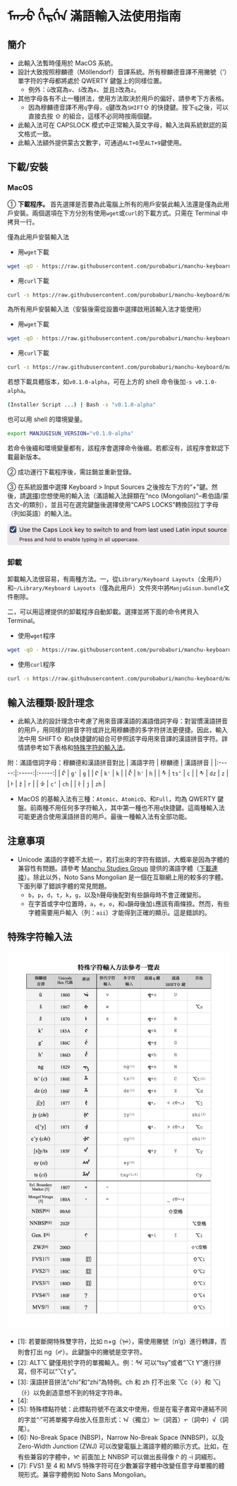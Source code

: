 # ᠮᠠᠨᠵᡠ ᡥᡝᡵᡤᡝᠨ 滿語輸入法使用指南

## 簡介

- 此輸入法暫時僅用於 MacOS 系統。
- 設計大致按照穆麟德（Möllendorf）音譯系統。所有穆麟德音譯不用撇號（‘）單字符的字母都將處於 QWERTY 鍵盤上的同樣位置。
  - 例外：`ū`改寫為`v`、`š`改為`x`、並且`ž`改為`z`。
- 其他字母各有不止一種拼法，使用方法取決於用戶的偏好，請參考下方表格。
  - 因為穆麟德音譯不用`q`字母，`q`鍵改為`SHIFT`⇧ 的快捷鍵。按下`q`之後，可以直接去按 ⇧ 的組合，這樣不必同時按兩個鍵。
- 此輸入法可在 CAPSLOCK 模式中正常輸入英文字母，輸入法與系統默認的英文格式一致。
- 此輸入法額外提供蒙古文數字，可通過`ALT+0`至`ALT+9`鍵使用。

## 下載/安裝

### MacOS

① **下載程序。** 首先選擇是否要為此電腦上所有的用戶安裝此輸入法還是僅為此用戶安裝。兩個選項在下方分別有使用`wget`或`curl`的下載方式。只需在 Terminal 中拷貝一行。

僅為此用戶安裝輸入法

- 用`wget`下載

```bash
wget -qO - https://raw.githubusercontent.com/purobaburi/manchu-keyboard/main/macos_install_current_user.sh | bash
```

- 用`curl`下載

```bash
curl -s https://raw.githubusercontent.com/purobaburi/manchu-keyboard/main/macos_install_current_user.sh | bash
```

為所有用戶安裝輸入法（安裝後需從設置中選擇啟用該輸入法才能使用）

- 用`wget`下載

```bash
wget -qO - https://raw.githubusercontent.com/purobaburi/manchu-keyboard/main/macos_install_all_users.sh | bash
```

- 用`curl`下載

```bash
curl -s https://raw.githubusercontent.com/purobaburi/manchu-keyboard/main/macos_install_all_users.sh | bash
```

若想下載具體版本，如`v0.1.0-alpha`，可在上方的 shell 命令後加`-s v0.1.0-alpha`。

```bash
(Installer Script ...) | Bash -s "v0.1.0-alpha"
```

也可以用 shell 的環境變量。

```bash
export MANJUGISUN_VERSION="v0.1.0-alpha"
```

若命令後綴和環境變量都有，該程序會選擇命令後綴。若都沒有，該程序會默認下載最新版本。

② 成功運行下載程序後，需註銷並重新登錄。

③ 在系統設置中選擇 Keyboard > Input Sources 之後按左下方的“+”鍵。然後，請[選擇](#輸入法種類設計理念))您想使用的輸入法（滿語輸入法歸類在“nco (Mongolian)"–希伯語/蒙古文–的類別），並且可在選完鍵盤後選擇使用“CAPS LOCKS”轉換回拉丁字母（列如英語）的輸入法。<!-- 最後那一點不知道該怎麼說說的清楚 -->

![capslock option](/assets/capslock_option_EN.png)

### 卸載

卸載輸入法很容易，有兩種方法。一，從`Library/Keyboard Layouts`（全用戶）和`~/Library/Keyboard Layouts`（僅為此用戶）文件夾中將`ManjuGisun.bundle`文件刪除。

二，可以用這裡提供的卸載程序自動卸載。選擇並將下面的命令拷貝入 Terminal。

- 使用`wget`程序

```bash
wget -qO - https://raw.githubusercontent.com/purobaburi/manchu-keyboard/main/macos_uninstall_all.sh | bash
```

- 使用`curl`程序

```bash
curl -s https://raw.githubusercontent.com/purobaburi/manchu-keyboard/main/macos_uninstall_all.sh | bash
```

## 輸入法種類·設計理念

- 此輸入法的設計理念中考慮了用來音譯漢語的滿語借詞字母：對習慣漢語拼音的用戶，用同樣的拼音字符或許比用穆麟德的多字符拼法更便捷。因此，輸入法中用 SHIFT⇧ 和`q`快捷鍵的組合可參照該字母用來音譯的漢語拼音字符。詳情請參考如下表格和[特殊字符的輸入法](#特殊字符輸入法)。

附：滿語借詞字母：穆麟德和漢語拼音對比
| 滿語字符 | 穆麟德 | 漢語拼音 |
|:-----:|:-----:|:-----:|
| ᡬ | `g'` | `g` |
| ᠺ | `k'` | `k` |
| ᡭ | `h'` | `h` |
| ᡮ | `ts‘` | `c` |
| ᡯ | `dz` | `z` |
| ᡰ | `ž` | `r` |
| ᡱ | `c‘` | `ch` |
| ᡷ | `j` | `zh` |

- MacOS 的基輸入法有三種：`Atomic`、`AtomicQ`、和`Full`，均為 QWERTY 鍵盤。前兩種不用任何多字符輸入，其中第一種也不用`q`快捷鍵。這兩種輸入法可能更適合使用漢語拼音的用戶。最後一種輸入法有全部功能。

## 注意事項

- Unicode 滿語的字體不太統一，若打出來的字符有錯誤，大概率是因為字體的兼容性有問題。請參考 [Manchu Studies Group][manchu-studies-group] 提供的滿語字體（[下載連接][ttf-fonts]）。除此以外，Noto Sans Mongolian 是一個在互聯網上用的較多的字體。下面列舉了錯誤字體的常見問題。
  - `b`，`p`，`d`，`t`，`k`，`g`，以及`h`聲母後配對有些韻母時不會正確變形。
  - 在字首或字中位置時，`a`，`e`，`o`，和`u`韻母後加`i`應該有兩條捺。然而，有些字體需要用戶輸入（列：`aii`）才能得到正確的顯示。這是錯誤的。

## 特殊字符輸入法

![special characters table](/assets/input_chart_ZH.jpg)

- \[1\]: 若要斷開特殊雙字符，比如 n+g（ᠨᡤ），需使用撇號（n’g）進行轉譯，否則會打出 ng（ᠩ）。此鍵盤中的撇號是空字符。
- \[2\]: ALT⌥ 鍵僅用於字符的單獨輸入。例：ᡮᡟ 可以“tsy”或者“⌥t Y“進行拼寫，但不可以“⌥t y”。
- \[3\]: 漢語拼音拼法“chi”和“zhi”為特例。ch 和 zh 打不出來 ⌥c（ᡱ）和 ⌥j（ᡷ）以免創造意想不到的特定字符串。
- \[4\]:
- \[5\]: 特殊標點符號：此標點符號不在滿文中使用，但是在電子書寫中連結不同的字並“`᠊`”可將單獨字母放入任意形式：ᠠ（獨立）ᠠ᠊（詞首）᠊ᠠ᠊（詞中）᠊ᠠ（詞尾）。
- \[6\]: No-Break Space (NBSP)，Narrow No-Break Space (NNBSP)，以及 Zero-Width Junction (ZWJ) 可以改變電腦上滿語字體的顯示方式。比如，在有些兼容的字體中，ᡳ 前面加上 NNBSP 可以做出長得像 ᡴ 的 -i 詞綴形。
- \[7\]: FVS1 至 4 和 MVS 特殊字符可在少數兼容字體中改變任意字母單獨的體現形式。兼容字體例如 Noto Sans Mongolian。

<!-- References -->

[manchu-studies-group]: https://www.manchustudiesgroup.org/
[ttf-fonts]: https://drive.google.com/file/d/1V8vG2MqvsvZVsrGY1WErma2ksxdfSuwb/view?usp=share_link
